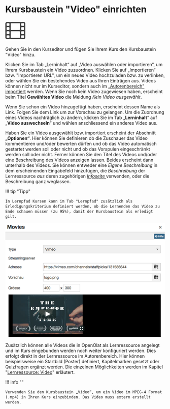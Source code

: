 # Kursbaustein "Video" einrichten

![icon_video.png](assets/video_64_0_434343_none.png)

Gehen Sie in den Kurseditor und fügen Sie Ihrem Kurs den Kursbaustein "Video"
hinzu.

Klicken Sie im Tab „Lerninhalt“ auf „Video auswählen oder importieren“, um
Ihrem Kursbaustein ein Video zuzuordnen. Klicken Sie auf „Importieren“ bzw.
"Importieren URL", um ein neues Video hochzuladen bzw. zu verlinken, oder
wählen Sie ein bestehendes Video aus Ihren Einträgen aus. Videos können nicht
nur im Kurseditor, sondern auch im [„Autorenbereich" importiert](Learning_resource_Video.de.md) werden. Wenn
Sie noch kein Video zugewiesen haben, erscheint beim Titel **Gewähltes Video**
die Meldung _Kein Video ausgewählt_.

Wenn Sie schon ein Video hinzugefügt haben, erscheint dessen Name als Link.
Folgen Sie dem Link um zur Vorschau zu gelangen. Um die Zuordnung eines Videos
nachträglich zu ändern, klicken Sie im Tab „**Lerninhalt**“ auf „**Video auswechseln**“ und wählen anschliessend ein anderes Video aus.

Haben Sie ein Video ausgewählt bzw. importiert erscheint der Abschnitt
**„Optionen“**. Hier können Sie definieren ob die Zuschauer das Video kommentieren
und/oder bewerten dürfen und ob das Video automatisch gestartet werden soll
oder nicht und ob das Vorspulen eingeschränkt werden soll oder nicht. Ferner
können Sie den Titel des Videos und/oder eine Beschreibung des Videos anzeigen
lassen. Beides erscheint dann unterhalb des Videos. Sie können entweder eine
_Eigene Beschreibung_ in dem erscheinenden Eingabefeld hinzufügen, die
_Beschreibung_ der Lernressource _aus_ deren zugehörigen [_Infoseite_
](../catalog/Info_page.de.md)verwenden, oder die Beschreibung ganz
weglassen.

!!! tip "Tipp"

    In Lernpfad Kursen kann im Tab "Lernpfad" zusätzlich als Erledigungskriterium definiert werden, ob die Lernenden das Video zu Ende schauen müssen (zu 95%), damit der Kursbaustein als erledigt gilt.

![einbebundenes_video.png](assets/vimeo_embed_DE.png)

Zusätzlich können alle Videos die in OpenOlat als Lernressource angelegt und
im Kurs eingebunden werden noch weiter konfiguriert werden. Dies erfolgt
direkt in der Lernressource im Autorenbereich. Hier können beispielsweise ein
Startbild (Poster) definiert, Kapitelmarken gesetzt oder Quizfragen ergänzt
werden. Die einzelnen Möglichkeiten werden im Kapitel "[Lernressource: Video](Learning_resource_Video.de.md)" erläutert.

!!! info ""

    Verwenden Sie den Kursbaustein „Video“, um ein Video im MPEG-4 Format (.mp4) in Ihren Kurs einzubinden. Das Video muss extern erstellt werden.

